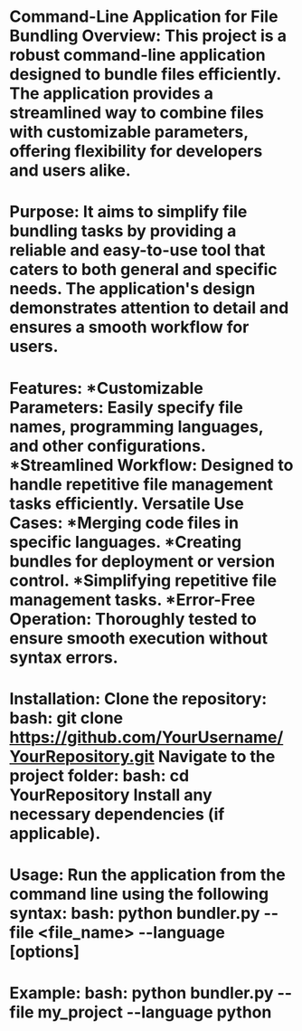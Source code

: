 Command-Line Application for File Bundling Overview:
This project is a robust command-line application designed to bundle files efficiently.
The application provides a streamlined way to combine files with customizable parameters, offering flexibility for developers and users alike.
=
Purpose:
It aims to simplify file bundling tasks by providing a reliable and easy-to-use tool that caters to both general and specific needs. The application's design demonstrates attention to detail and ensures a smooth workflow for users.
=
Features:
*Customizable Parameters: Easily specify file names, programming languages, and other configurations.
*Streamlined Workflow: Designed to handle repetitive file management tasks efficiently.
Versatile Use Cases:
*Merging code files in specific languages.
*Creating bundles for deployment or version control.
*Simplifying repetitive file management tasks.
*Error-Free Operation: Thoroughly tested to ensure smooth execution without syntax errors.
=
Installation:
Clone the repository:
bash: git clone https://github.com/YourUsername/YourRepository.git
Navigate to the project folder:
bash: cd YourRepository
Install any necessary dependencies (if applicable).
=
Usage:
Run the application from the command line using the following syntax:
bash: python bundler.py --file <file_name> --language <language> [options]
=
Example:
bash: python bundler.py --file my_project --language python
=


   

